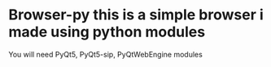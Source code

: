 # Browser-py this is a simple browser i made using python modules
You will need PyQt5, PyQt5-sip, PyQtWebEngine modules
